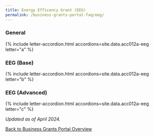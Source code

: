 ```yaml
---
title: Energy Efficency Grant (EEG)
permalink: /business-grants-portal-faq/eeg/
---
```


### General

{% include letter-accordion.html accordions=site.data.acc012a-eeg letter="a" %}

### EEG (Base)

{% include letter-accordion.html accordions=site.data.acc012a-eeg letter="b" %}

### EEG (Advanced)

{% include letter-accordion.html accordions=site.data.acc012a-eeg letter="c" %}

<em>Updated as of April 2024.</em>

[Back to Business Grants Portal Overview](/business-grants-portal/)
